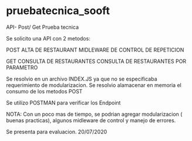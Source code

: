 # pruebatecnica_sooft
API- Post/ Get Prueba tecnica

Se solicito una API con 2 metodos: 

POST
ALTA DE RESTAURANT
MIDLEWARE DE CONTROL DE REPETICION


GET
CONSULTA DE RESTAURANTES
CONSULTA DE RESTAURANTES POR PARAMETRO

Se resolvio en un archivo INDEX.JS ya que no se especificaba requerimiento de modularizacion.
Se resolvio alamacenar en memoria el consumo de los metodos POST

Se utilizo POSTMAN para verificar los Endpoint

NOTA: Con un poco mas de tiempo, se podrian agregar modularizacion ( buenas practicas), algunos midleware de control y manejo de errores. 

Se presenta para evaluacion. 
20/07/2020 


